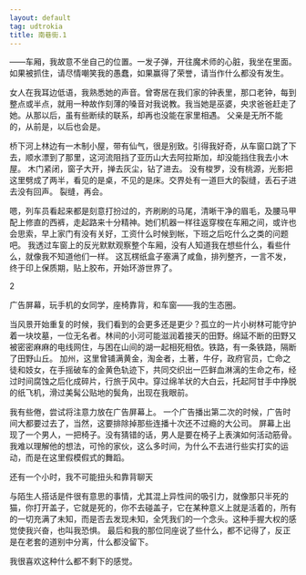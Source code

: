 ```yaml
---
layout: default
tag: udtrokia
title: 南巷街.1
---
```


——车厢，我故意不坐自己的位置。一发子弹，开往魔术师的心脏，我坐在里面。
如果被抓住，请尽情嘲笑我的愚蠢，如果赢得了荣誉，请当作什么都没有发生。

女人在我耳边低语，我熟悉她的声音。曾寄居在我们家的钟表里，那口老钟，每到整点或半点，就用一种故作刻薄的嗓音对我说教。我当她是巫婆，央求爸爸赶走了她。从那以后，虽有些断续的联系，却再也没能在家里相遇。
父亲是无所不能的，从前是，以后也会是。

桥下河上林边有一木制小屋，带有仙气，很是别致。引得我好奇，从车窗口跳了下去，顺水漂到了那里，这河流阻挡了亚历山大去阿拉斯加，却没能挡住我去小木屋。
木门紧闭，窗子大开，掸去灰尘，钻了进去。
没有梭罗，没有桃源，光影把这里劈成了两半，看见的是桌，不见的是床。交界处有一道巨大的裂缝，丢石子进去没有回声。
裂缝，再会。

嗯，列车员看起来都是刻意打扮过的，齐刷刷的马尾，清晰干净的眉毛，及腰马甲配上修直的西裤，走起路来十分精神。她们机器一样往返穿梭在车厢之间，或许也会思索，早上家门有没有关好，工资什么时候到帐，下班之后吃什么之类的问题吧。
我透过车窗上的反光默默观察整个车厢，没有人知道我在想些什么，看些什么，就像我不知道他们一样。
这瓦楞纸盒子塞满了咸鱼，排列整齐，一言不发，终于印上保质期，贴上胶布，开始环游世界了。

2

广告屏幕，玩手机的女同学，座椅靠背，和车窗——我的生态圈。

当风景开始重复的时候，我们看到的会更多还是更少？孤立的一片小树林可能守护着一块坟墓，一位无名者。林间的小河可能滋润着接天的田野。绵延不断的田野又被密密麻麻的电线网住，与困在山间的湖一起相死相依。铁路，有一条铁路，隔断了田野山丘。
加州，这里曾铺满黄金，淘金者，土著，牛仔，政府官员，亡命之徒和妓女，在手摇破车的金黄色轨迹下，共同交织出一匹鲜血淋漓的生命之布，经过时间腐蚀之后化成碎片，行旅于风中。穿过绵羊状的大白云，托起阿甘手中挣脱的纸飞机，滑过美髯公贴地的鬓角，出现在我眼前。

我有些倦，尝试将注意力放在广告屏幕上。
一个广告播出第二次的时候，广告时间大都要过去了，当然，这要排除掉那些连播十次还不过瘾的大公司。
屏幕上出现了一个男人，一把椅子。没有猜错的话，男人是要在椅子上表演如何活动筋骨。我难以理解他的想法，可怜的家伙，这么多时间，为什么不去进行些实打实的运动，而是在这里假模假式的舞蹈。

还有一个小时，我不可能扭头和靠背聊天

与陌生人搭话是件很有意思的事情，尤其混上异性间的吸引力，就像那只半死的猫，你打开盖子，它就是死的，你不去碰盖子，它在某种意义上就是活着的，所有的一切充满了未知，而是否去发现未知，全凭我们的一个念头。这种手握大权的感觉使我兴奋，也叫我恐惧。
最后和我的那位同座说了些什么，都不记得了，反正是在老套的道别中分离，什么都没留下。


我很喜欢这种什么都不剩下的感觉。

